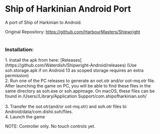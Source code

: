 # Ship of Harkinian Android Port
A port of Ship of Harkinian to Android. <br>

Original Repository: https://github.com/HarbourMasters/Shipwright <br>
<br>
<h3>Installation:</h3>
1. Install the apk from here: [Releases](https://github.com/Waterdish/Shipwright-Android/releases) (Use soh.storage.apk if on Android 13 as scoped storage requires an extra permission) <br>
2. Run one of the PC releases to generate an oot.otr and/or oot-mq.otr file. After launching the game on PC, you will be able to find these files in the same directory as soh.exe or soh.appimage. On macOS, these files can be found in /Users/<username>/Library/Application Support/com.shipofharkinian.soh/ <br>
<br>
3. Transfer the oot.otr(and/or oot-mq.otr) and soh.otr files to Android/data/com.dishii.soh/files. <br>
4. Launch the game

NOTE: Controller only. No touch controls yet. <br>
